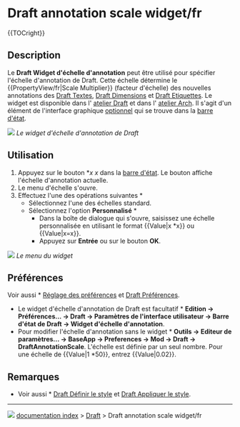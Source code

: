 # Draft annotation scale widget/fr
{{TOCright}}

## Description

Le **Draft Widget d\'échelle d\'annotation** peut être utilisé pour spécifier l\'échelle d\'annotation de Draft. Cette échelle détermine le {{PropertyView/fr|Scale Multiplier}} (facteur d\'échelle) des nouvelles annotations des [Draft Textes](Draft_Text/fr.md), [Draft Dimensions](Draft_Dimension/fr.md) et [Draft Etiquettes](Draft_Label/fr.md). Le widget est disponible dans l\'<img alt="" src=images/Workbench_Draft.svg  style="width   *24px;"> [atelier Draft](Draft_Workbench/fr.md) et dans l\'<img alt="" src=images/Workbench_Arch.svg  style="width   *24px;"> [atelier Arch](Arch_Workbench/fr.md). Il s\'agit d\'un élément de l\'interface graphique [optionnel](#Pr.C3.A9f.C3.A9rences.md) qui se trouve dans la [barre d\'état](Status_bar/fr.md).

![](images/Draft_annotation_scale_widget_button.png ) 
*Le widget d'échelle d'annotation de Draft*

## Utilisation

1.  Appuyez sur le bouton **x   *x** dans la [barre d\'état](Status_bar/fr.md). Le bouton affiche l\'échelle d\'annotation actuelle.
2.  Le menu d\'échelle s\'ouvre.
3.  Effectuez l\'une des opérations suivantes    *
    -   Sélectionnez l\'une des échelles standard.
    -   Sélectionnez l\'option **Personnalisé**    *
        -   Dans la boîte de dialogue qui s\'ouvre, saisissez une échelle personnalisée en utilisant le format {{Value|x   *x}} ou {{Value|x<nowiki>=</nowiki>x}}.
        -   Appuyez sur **Entrée** ou sur le bouton **OK**.

![](images/Draft_annotation_scale_widget_menu.png ) 
*Le menu du widget*

## Préférences

Voir aussi    * [Réglage des préférences](Preferences_Editor/fr.md) et [Draft Préférences](Draft_Preferences/fr.md).

-   Le widget d\'échelle d\'annotation de Draft est facultatif    * **Edition → Préférences... → Draft → Paramètres de l'interface utilisateur → Barre d'état de Draft → Widget d'échelle d'annotation**.
-   Pour modifier l\'échelle d\'annotation sans le widget    * **Outils → Editeur de paramètres... → BaseApp → Preferences → Mod → Draft → DraftAnnotationScale**. L\'échelle est définie par un seul nombre. Pour une échelle de {{Value|1   *50}}, entrez {{Value|0.02}}.

## Remarques

-   Voir aussi   * [Draft Définir le style](Draft_SetStyle/fr.md) et [Draft Appliquer le style](Draft_ApplyStyle/fr.md).



---
![](images/Right_arrow.png) [documentation index](../README.md) > [Draft](Draft_Workbench.md) > Draft annotation scale widget/fr
